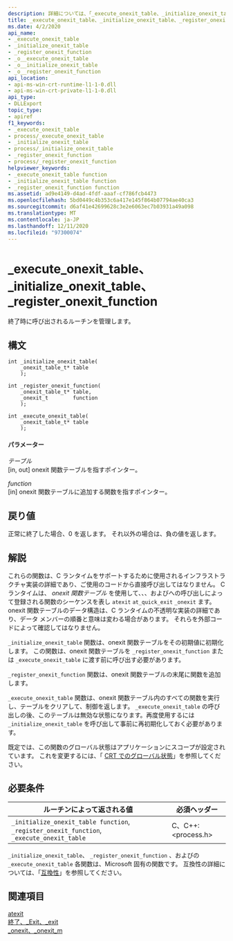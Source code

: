 ```yaml
---
description: 詳細については、「_execute_onexit_table、_initialize_onexit_table、_register_onexit_function」を参照してください。
title: _execute_onexit_table、_initialize_onexit_table、_register_onexit_function
ms.date: 4/2/2020
api_name:
- _execute_onexit_table
- _initialize_onexit_table
- _register_onexit_function
- _o__execute_onexit_table
- _o__initialize_onexit_table
- _o__register_onexit_function
api_location:
- api-ms-win-crt-runtime-l1-1-0.dll
- api-ms-win-crt-private-l1-1-0.dll
api_type:
- DLLExport
topic_type:
- apiref
f1_keywords:
- _execute_onexit_table
- process/_execute_onexit_table
- _initialize_onexit_table
- process/_initialize_onexit_table
- _register_onexit_function
- process/_register_onexit_function
helpviewer_keywords:
- _execute_onexit_table function
- _initialize_onexit_table function
- _register_onexit_function function
ms.assetid: ad9e4149-d4ad-4fdf-aaaf-cf786fcb4473
ms.openlocfilehash: 5bd0449c4b353c6a417e145f864b07794ae40ca3
ms.sourcegitcommit: d6af41e42699628c3e2e6063ec7b03931a49a098
ms.translationtype: MT
ms.contentlocale: ja-JP
ms.lasthandoff: 12/11/2020
ms.locfileid: "97300074"
---
```

# <a name="_execute_onexit_table-_initialize_onexit_table-_register_onexit_function"></a>_execute_onexit_table、_initialize_onexit_table、_register_onexit_function

終了時に呼び出されるルーチンを管理します。

## <a name="syntax"></a>構文

```
int _initialize_onexit_table(
    _onexit_table_t* table
    );

int _register_onexit_function(
    _onexit_table_t* table,
    _onexit_t        function
    );

int _execute_onexit_table(
    _onexit_table_t* table
    );
```

#### <a name="parameters"></a>パラメーター

*テーブル*<br/>
[in, out] onexit 関数テーブルを指すポインター。

*function*<br/>
[in] onexit 関数テーブルに追加する関数を指すポインター。

## <a name="return-value"></a>戻り値

正常に終了した場合、0 を返します。 それ以外の場合は、負の値を返します。

## <a name="remarks"></a>解説

これらの関数は、C ランタイムをサポートするために使用されるインフラストラクチャ実装の詳細であり、ご使用のコードから直接呼び出してはなりません。 C ランタイムは、 *onexit 関数テーブル* を使用して、、、およびへの呼び出しによって登録される関数のシーケンスを表し `atexit` `at_quick_exit` `_onexit` ます。 onexit 関数テーブルのデータ構造は、C ランタイムの不透明な実装の詳細であり、データ メンバーの順番と意味は変わる場合があります。 それらを外部コードによって確認してはなりません。

`_initialize_onexit_table` 関数は、onexit 関数テーブルをその初期値に初期化します。  この関数は、onexit 関数テーブルを `_register_onexit_function` または `_execute_onexit_table` に渡す前に呼び出す必要があります。

`_register_onexit_function` 関数は、onexit 関数テーブルの末尾に関数を追加します。

`_execute_onexit_table` 関数は、onexit 関数テーブル内のすべての関数を実行し、テーブルをクリアして、制御を返します。 `_execute_onexit_table` の呼び出しの後、このテーブルは無効な状態になります。再度使用するには `_initialize_onexit_table` を呼び出して事前に再初期化しておく必要があります。

既定では、この関数のグローバル状態はアプリケーションにスコープが設定されています。 これを変更するには、「 [CRT でのグローバル状態](global-state.md)」を参照してください。

## <a name="requirements"></a>必要条件

|ルーチンによって返される値|必須ヘッダー|
|-------------|---------------------|
|`_initialize_onexit_table function`, `_register_onexit_function`, `_execute_onexit_table`|C、C++: \<process.h>|

`_initialize_onexit_table`、 `_register_onexit_function` 、およびの `_execute_onexit_table` 各関数は、Microsoft 固有の関数です。 互換性の詳細については、「[互換性](../c-runtime-library/compatibility.md)」を参照してください。

## <a name="see-also"></a>関連項目

[atexit](../c-runtime-library/reference/atexit.md)<br/>
[終了、_Exit、_exit](../c-runtime-library/reference/exit-exit-exit.md)<br/>
[_onexit、_onexit_m](../c-runtime-library/reference/onexit-onexit-m.md)
